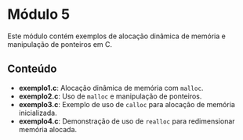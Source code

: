 # Módulo 5

Este módulo contém exemplos de alocação dinâmica de memória e manipulação de ponteiros em C.

## Conteúdo

- **exemplo1.c**: Alocação dinâmica de memória com `malloc`.
- **exemplo2.c**: Uso de `malloc` e manipulação de ponteiros.
- **exemplo3.c**: Exemplo de uso de `calloc` para alocação de memória inicializada.
- **exemplo4.c**: Demonstração de uso de `realloc` para redimensionar memória alocada.